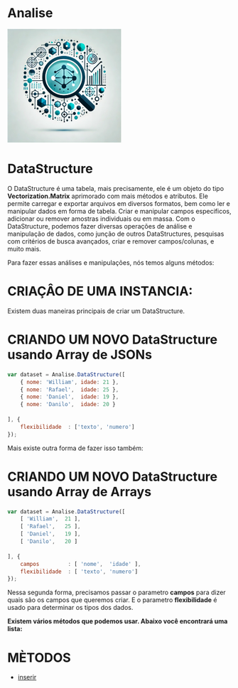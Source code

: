 # Analise
![Logo do projeto](../../../imagens/icon256x256.png)

# DataStructure
O DataStructure é uma tabela, mais precisamente, ele é um objeto do tipo **Vectorization.Matrix** aprimorado com mais métodos e atributos. Ele permite carregar e exportar arquivos em diversos formatos, bem como ler e manipular dados em forma de tabela. Criar e manipular campos especificos, adicionar ou remover amostras individuais ou em massa. Com o DataStructure, podemos fazer diversas operações de análise e manipulação de dados, como junção de outros DataStructures, pesquisas com critérios de busca avançados, criar e remover campos/colunas, e muito mais.

Para fazer essas análises e manipulações, nós temos alguns métodos:

# CRIAÇÂO DE UMA INSTANCIA:
Existem duas maneiras principais de criar um DataStructure. 

# CRIANDO UM NOVO DataStructure usando Array de JSONs
```javascript
var dataset = Analise.DataStructure([
    { nome: 'William', idade: 21 },
    { nome: 'Rafael',  idade: 25 },
    { nome: 'Daniel',  idade: 19 },
    { nome: 'Danilo',  idade: 20 }

], {
    flexibilidade  : ['texto', 'numero']
});
```

Mais existe outra forma de fazer isso também:

# CRIANDO UM NOVO DataStructure usando Array de Arrays
```javascript
var dataset = Analise.DataStructure([
    [ 'William',  21 ],
    [ 'Rafael',   25 ],
    [ 'Daniel',   19 ],
    [ 'Danilo',   20 ]

], {
    campos         : [ 'nome',  'idade' ],
    flexibilidade  : [ 'texto', 'numero']
});
```

Nessa segunda forma, precisamos passar o parametro **campos** para dizer quais são os campos que queremos criar.
E o parametro **flexibilidade** é usado para determinar os tipos dos dados.

**Existem vários métodos que podemos usar. Abaixo você encontrará uma lista:**

# MÈTODOS
- [inserir](./inserir/page.md)

